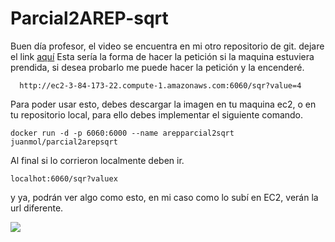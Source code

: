 # Parcial2AREP-sqrt

Buen día profesor, el video se encuentra en mi otro repositorio de git. dejare el link [aquí](https://github.com/sebastianNietoMolina/parcialAREP2-lambdaEXP/blob/main/fotos%20y%20videos/Parcial2AREPSebastianNieto.mp4)
Esta sería la forma de hacer la petición si la maquina estuviera prendida, si desea probarlo me puede hacer la petición y la encenderé.

```
  http://ec2-3-84-173-22.compute-1.amazonaws.com:6060/sqr?value=4
```

Para poder usar esto, debes descargar la imagen en tu maquina ec2, o en tu repositorio local, para ello debes implementar el siguiente comando.

```
docker run -d -p 6060:6000 --name arepparcial2sqrt juanmol/parcial2arepsqrt
````
Al final si lo corrieron localmente deben ir.

```
localhot:6060/sqr?valuex
```

y ya, podrán ver algo como esto, en mi caso como lo subí en EC2, verán la url diferente.

![](fotos/Captura.PNG)
